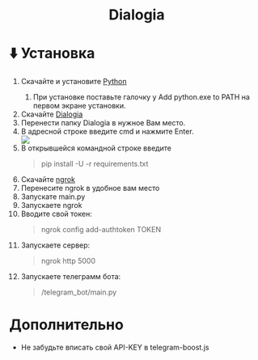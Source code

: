 <h1 align="center">Dialogia</h1>


# ⬇️ Установка
<ol type="1">
  <li>Скачайте и установите <a href="https://www.python.org/ftp/python/3.13.1/python-3.13.1-amd64.exe">Python</a></li>
  <ol type="abc"><li>При установке поставьте галочку у Add python.exe to PATH на первом экране установки.</li></ol>
  <li>Скачайте <a href="https://github.com/RiderMC126/Dialogia/archive/refs/heads/main.zip">Dialogia</a></li>
  <li>Перенести папку Dialogia в нужное Вам место.</li>
  <li>В адресной строке введите cmd и нажмите Enter.</li>
  <img src="https://i.ibb.co/5BnDbh6/photo-2025-01-28-13-37-15.jpg">
  <li>В открывшейся командной строке введите <blockquote>pip install -U -r requirements.txt</blockquote></li>
  <li>Скачайте <a href="https://download.ngrok.com/downloads/windows?tab=download">ngrok</a></li>
  <li>Перенесите ngrok в удобное вам место</li>
  <li>Запускате main.py</li>
  <li>Запускаете ngrok</li>
  <li>Вводите свой токен: <blockquote>ngrok config add-authtoken TOKEN</blockquote></li>
  <li>Запускаете сервер: <blockquote>ngrok http 5000</blockquote></li>
  <li>Запускаете телеграмм бота: <blockquote>/telegram_bot/main.py</blockquote></li>
</ol>

# Дополнительно
<ul>
  <li>Не забудьте вписать свой API-KEY в telegram-boost.js</li>
</ul>
